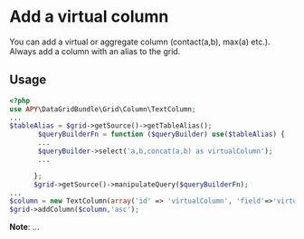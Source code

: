 Add a virtual column
=======================

You can add a virtual or aggregate column (contact(a,b), max(a) etc.).
Always add a column with an alias to the grid.

## Usage

```php
<?php
use APY\DataGridBundle\Grid\Column\TextColumn;
...
$tableAlias = $grid->getSource()->getTableAlias();
       $queryBuilderFn = function ($queryBuilder) use($tableAlias) {
       ...
       $queryBuilder->select('a,b,concat(a,b) as virtualColumn');
       ...

      };
      $grid->getSource()->manipulateQuery($queryBuilderFn);
...
$column = new TextColumn(array('id' => 'virtualColumn', 'field'=>'virtualColumn' ,'title' => 'virtualColumn','isManualField'=>true, 'source' => $grid->getSource(), 'filterable' => true, 'sortable' => true));
$grid->addColumn($column,'asc');

```

**Note**: ...
